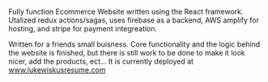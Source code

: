 Fully function Ecommerce Website written using the React framework. Utalized redux actions/sagas, uses firebase as a backend, AWS amplify for hosting, and stripe for payment integreation.

Written for a friends small buisness. Core functionality and the logic behind the website is finished, but there is still work to be done to make it look nicer, add the products, ect... It is currently deployed at www.lukewiskusresume.com


